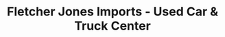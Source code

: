 ---
title: "Fletcher Jones Imports - Used Car & Truck Center"
url: /las-vegas/fletcher-jones-imports-used-car-and-truck-center/
shop: car
---
